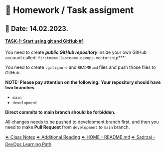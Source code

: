 # 📝 Homework / Task assigment
## 📅 Date: 14.02.2023.

#### [TASK-1: Start using git and GitHub #1](https://github.com/allops-solutions/devops-aws-mentorship-program/issues/1)
You need to create ***public GitHub repository*** inside your own GitHub account called: `firstname-lastname-devops-mentorship`***`.

You need to create `.gitignore` and `README.md` files and push those files to GitHub.

**NOTE: Please pay attention on the following:**
**Your repository should have two branches**
- `main`
- `development`

**Direct commits to main branch should be forbidden.**

All changes needs to be pushed to development branch first, and then you need to make **Pull Request** from `development` to `main` branch.


[:fast_forward: Class Notes](/devops-mentorship-program/02-february/week-1-140223/00-class-notes.md)
[:fast_forward: Additional Reading](/devops-mentorship-program/02-february/week-1-140223/02-additional-reading.md)
[:fast_forward: HOME - README.md](../../../README.md)
[:fast_forward: Sadrzaj - DevOps Learning Path](../../../table-of-contents.md)
